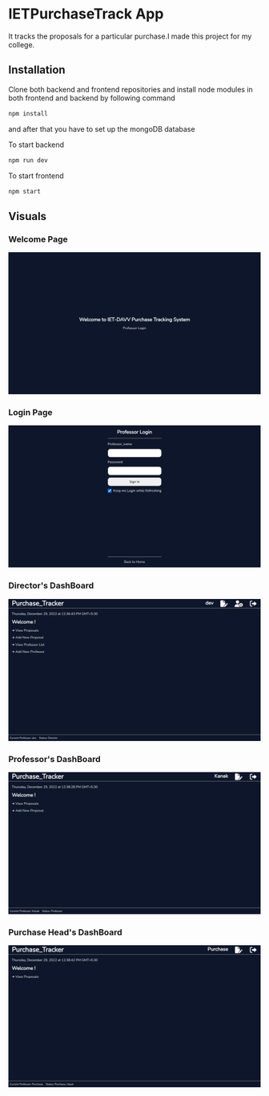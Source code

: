 # IETPurchaseTrack App
It tracks the proposals for a particular purchase.I made this project for my college.

## Installation

Clone both backend and frontend repositories and install node modules in both frontend and backend by following command

```bash
npm install
```
and after that you have to set up the mongoDB database 

To start backend
```bash
npm run dev
```
To start frontend
```bash
npm start
```

## Visuals

### Welcome Page 

![Welcome](src/img/ScreenshotWelcome.png)


### Login Page

![Login](src/img/ScreenshotLogin.png)


### Director's DashBoard

![Director](src/img/ScreenshotDirector.png)


### Professor's DashBoard

![Professor](src/img/ScreenshotProfessor.png)


### Purchase Head's DashBoard

![PurcaseHead](src/img/ScreenshotPurchaseHead.png)



